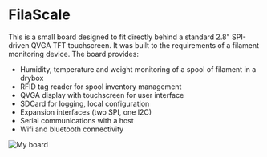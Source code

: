# FilaScale

This is a small board designed to fit directly behind a standard 2.8" SPI-driven QVGA TFT touchscreen.
It was built to the requirements of a filament monitoring device.  The board provides:

* Humidity, temperature and weight monitoring of a spool of filament in a drybox
* RFID tag reader for spool inventory management
* QVGA display with touchscreen for user interface
* SDCard for logging, local configuration
* Expansion interfaces (two SPI, one I2C)
* Serial communications with a host
* Wifi and bluetooth connectivity

![My board](tree/master/filacase.png)

